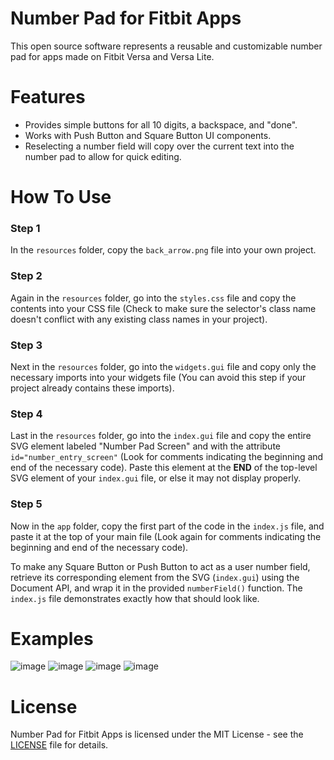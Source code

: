 # Number Pad for Fitbit Apps
This open source software represents a reusable and customizable number pad for apps made on Fitbit Versa and Versa Lite. 

# Features
- Provides simple buttons for all 10 digits, a backspace, and "done".
- Works with Push Button and Square Button UI components.
- Reselecting a number field will copy over the current text into the number pad to allow for quick editing.

# How To Use
### Step 1
In the `resources` folder, copy the `back_arrow.png` file into your own project.

### Step 2
Again in the `resources` folder, go into the `styles.css` file and copy the contents into your CSS file 
(Check to make sure the selector's class name doesn't conflict with any existing class names in your project).

### Step 3
Next in the `resources` folder, go into the `widgets.gui` file and copy only the necessary imports into your widgets file
(You can avoid this step if your project already contains these imports).

### Step 4
Last in the `resources` folder, go into the `index.gui` file and copy the entire SVG element labeled "Number Pad Screen"
and with the attribute `id="number_entry_screen"` (Look for comments indicating the beginning and end of the necessary code). 
Paste this element at the __END__ of the top-level SVG element of your `index.gui` file, or else it may not display properly.

### Step 5
Now in the `app` folder, copy the first part of the code in the `index.js` file, and paste it at the top of your main file
(Look again for comments indicating the beginning and end of the necessary code).

To make any Square Button or Push Button to act as a user number field, retrieve its corresponding element 
from the SVG (`index.gui`) using the Document API, and wrap it in the provided `numberField()` function. 
The `index.js` file demonstrates exactly how that should look like.

# Examples
![image](https://user-images.githubusercontent.com/3473945/62004286-1d7f4e00-b0f1-11e9-92a5-99dffa677d5d.png)
![image](https://user-images.githubusercontent.com/3473945/62004287-25d78900-b0f1-11e9-9172-564bb95027c0.png)
![image](https://user-images.githubusercontent.com/3473945/62004288-296b1000-b0f1-11e9-96ef-deafff86cdbe.png)
![image](https://user-images.githubusercontent.com/3473945/62004292-2c660080-b0f1-11e9-9b91-de7395f98e91.png)

# License
Number Pad for Fitbit Apps is licensed under the MIT License - see the [LICENSE](https://github.com/denk0403/Fitbit-Number-Pad/blob/master/LICENSE) file for details.
